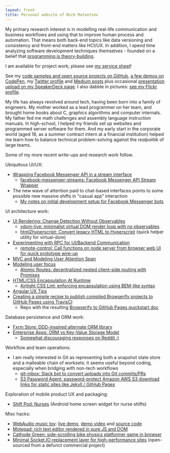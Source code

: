 ```yaml
---
layout: front
title: Personal website of Nick Matantsev
---
```


My primary research interest is in modelling real-life communication and business workflows and using that to improve human process and automation. That means both back-end topics like data versioning and consistency and front-end matters like HCI/UX. In addition, I spend time analyzing software development techniques themselves - founded on a belief that [programming is theory-building](http://www.dc.uba.ar/materias/plp/cursos/material/programmingAsTheoryBuilding).

I am available for project work; please see [my service sheet](/frontend-architecture)!

See my [code samples and open source projects on GitHub](https://github.com/unframework), [a few demos on CodePen](http://codepen.io/unframework/), my [Twitter profile](https://twitter.com/unframework) and [Medium posts](https://medium.com/@unframework) plus occasional [presentation upload on my SpeakerDeck page](https://speakerdeck.com/unframework). I also dabble in pictures: [see my Flickr profile](https://www.flickr.com/photos/nickmatantsev/).

My life has always revolved around tech, having been born into a family of engineers. My mother worked as a lead programmer on her team, and brought home books about C, graphics algorithms and computer internals. My father fed me math challenges and assembly language instruction manuals. In high-school, I helped my friends set up websites and programmed server software for them. And my early start in the corporate world (aged 18, as a summer contract intern at a financial institution) helped me learn how to balance technical problem-solving against the *realpolitik* of large teams.

Some of my more recent write-ups and research work follow.

Ubiquitous UI/UX:

* [Wrapping Facebook Messenger API in a stream interface](/wrapping-facebook-messenger-stream-api)
    * [facebook-messenger-streams: Facebook Messenger API Stream Wrapper](https://github.com/myplanet/facebook-messenger-streams)
* The new wave of attention paid to chat-based interfaces points to some possible new massive shifts in "casual app" interaction
    * [My notes on initial development setup for Facebook Messenger bots](/facebook-bot-setup)

UI architecture work:

* [UI Rendering: Change Detection Without Observables](/ui-repaint)
    * [vdom-live: minimalist virtual DOM render loop with no observables](https://github.com/unframework/vdom-live)
    * [html2hyperscript: Convert legacy HTML to Hyperscript](https://github.com/unframework/html2hyperscript) (quick helper utility for virtual-dom)
* [Experimenting with RPC for UI/Backend Communication](https://medium.com/@unframework/experimenting-with-rpc-for-ui-backend-communication-8b6e214a7f7f#.oqw1js3u0)
    * [remote-control: Call functions on node server from browser web UI for quick prototype wire-up](https://github.com/unframework/remote-control)
* [MVC and Modeling User Attention Span](/view-attention-span)
* [Modeling user focus](/user-focus-model)
    * [Atomic Routes: decentralized nested client-side routing with Promises](https://github.com/unframework/atomic-routes)
* [HTML/CSS Encapsulation At Runtime](/html-css-encapsulation-at-runtime)
    * [Airtight CSS Lint: enforcing encapsulation using BEM-like syntax](https://github.com/unframework/airtight-css-lint)
* [Angular UX Tips](http://ng-ux.tips)
* [Creating a simple recipe to publish compiled Browserify projects to GitHub Pages using TravisCI](/browserify-github-pages-quickstart)
    * Repo with the resulting [Browserify to GitHub Pages quickstart doc](https://github.com/unframework/browserify-github-pages)

Database persistence and ORM work:

* [Fxrm Store: DDD-inspired alternate ORM library](https://github.com/fxrm/fxrm-store)
* [Enterprise Apps: ORM vs Key-Value Storage Model](/orm-vs-key-value)
    * [Somewhat discouraging responses on Reddit :)](https://www.reddit.com/r/programming/comments/2t36ra/disappointed_in_orm_keyvalue_store_might_be_a/)

Workflow and team operations:

* I am really interested in Git as representing both a snapshot state store and a malleable chain of worksets: it seems useful beyond coding, especially when bridging with non-tech workflows
    * [git-inbox: Slack bot to convert uploads into Git commits/PRs](https://github.com/unframework/git-inbox)
    * [S3 Password Agent: password-protect Amazon AWS S3 download links for static sites like Jekyll / GitHub Pages](https://github.com/unframework/s3-password-agent)

Exploration of mobile product UX and packaging:

* [Shift Pod: Nurses](https://play.google.com/store/apps/details?id=com.unframework.nursingshifttracker) (Android home screen widget for nurse shifts)

Misc hacks:

* [WebAudio music toy](/webaudio-music-toy): [live demo](http://unframework.github.io/eltrn/), [demo video](https://www.youtube.com/watch?v=uZM0nfuLfxM) and [source code](https://github.com/unframework/eltrn)
* [Motepad: rich text editor rendered in pure JS and DOM](https://github.com/unframework/motepad)
* [Cathode Green: side-scrolling bike physics platformer game in browser](https://github.com/unframework/cathode-green)
* [Minimal Socket.IO replacement layer for high-performance sites](https://github.com/unframework/fusio) (open-sourced from a defunct commercial project)
